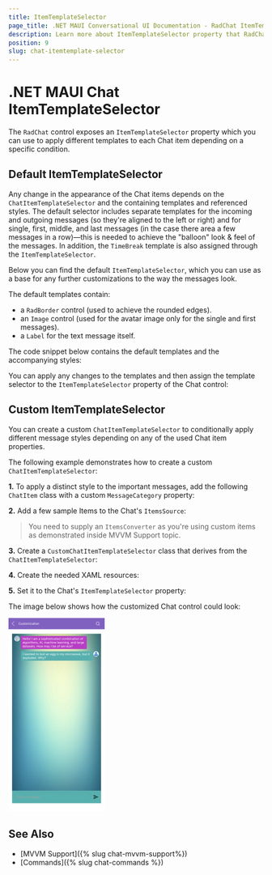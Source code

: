 ```yaml
---
title: ItemTemplateSelector
page_title: .NET MAUI Conversational UI Documentation - RadChat ItemTemplateSelector
description: Learn more about ItemTemplateSelector property that RadChat control provides
position: 9
slug: chat-itemtemplate-selector
---
```


# .NET MAUI Chat ItemTemplateSelector

The `RadChat` control exposes an `ItemTemplateSelector` property which you can use to apply different templates to each Chat item depending on a specific condition.

## Default ItemTemplateSelector

Any change in the appearance of the Chat items depends on the `ChatItemTemplateSelector` and the containing templates and referenced styles. The default selector includes separate templates for the incoming and outgoing messages (so they're aligned to the left or right) and for single, first, middle, and last messages (in the case there area a few messages in a row)—this is needed to achieve the "balloon" look & feel of the messages. In addition, the `TimeBreak` template is also assigned through the `ItemTemplateSelector`.

Below you can find the default `ItemTemplateSelector`, which you can use as a base for any further customizations to the way the messages look. 

The default templates contain:
* a `RadBorder` control (used to achieve the rounded edges).
* an `Image` control (used for the avatar image only for the single and first messages).
* a `Label` for the text message itself. 

The code snippet below contains the default templates and the accompanying styles:

<snippet id='chat-features-defaultitemtemplate-resources' />

You can apply any changes to the templates and then assign the template selector to the `ItemTemplateSelector` property of the Chat control:

<snippet id='chat-features-defaultitemtemplate-xaml' />

## Custom ItemTemplateSelector

You can create a custom `ChatItemTemplateSelector` to conditionally apply different message styles depending on any of the used Chat item properties.

The following example demonstrates how to create a custom `ChatItemTemplateSelector`:

**1.** To apply a distinct style to the important messages, add the following `ChatItem` class with a custom `MessageCategory` property: 

<snippet id='chat-features-itemtemplate-chatitem' />

**2.** Add a few sample Items to the Chat's `ItemsSource`:

<snippet id='chat-features-itemtemplate-items' />

> You need to supply an `ItemsConverter` as you're using custom items as demonstrated inside MVVM Support topic.

<snippet id='chat-features-itemtemplate-itemconverter' />

**3.** Create a `CustomChatItemTemplateSelector` class that derives from the `ChatItemTemplateSelector`:

<snippet id='chat-features-itemtemplate-templateselector' />
	
**4.**  Create the needed XAML resources:

<snippet id='chat-features-itemtemplate-resources' />

**5.** Set it to the Chat's `ItemTemplateSelector` property:

<snippet id='chat-features-itemtemplate-xaml' />

The image below shows how the customized Chat control could look:

![Chat Customization](images/chat-customization.png)

## See Also

- [MVVM Support]({% slug chat-mvvm-support%})
- [Commands]({% slug chat-commands %})
